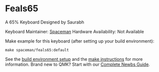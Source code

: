 # Feals65

A 65% Keyboard Designed by Saurabh

Keyboard Maintainer: [Spaceman](https://github.com/Spaceman)
Hardware Availability: Not Available

Make example for this keyboard (after setting up your build environment):

    make spaceman/feals65:default

See the [build environment setup](https://docs.qmk.fm/#/getting_started_build_tools) and the [make instructions](https://docs.qmk.fm/#/getting_started_make_guide) for more information. Brand new to QMK? Start with our [Complete Newbs Guide](https://docs.qmk.fm/#/newbs).
